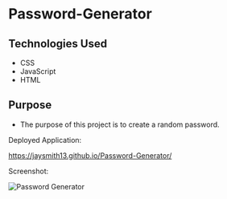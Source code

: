 # Password-Generator

## Technologies Used

* CSS
* JavaScript
* HTML

## Purpose

* The purpose of this project is to create a random password.

Deployed Application:

https://jaysmith13.github.io/Password-Generator/

Screenshot:

![Password Generator](https://user-images.githubusercontent.com/99004555/166859194-057f8b6e-9837-4f6b-baaf-5b78328067f0.png)
